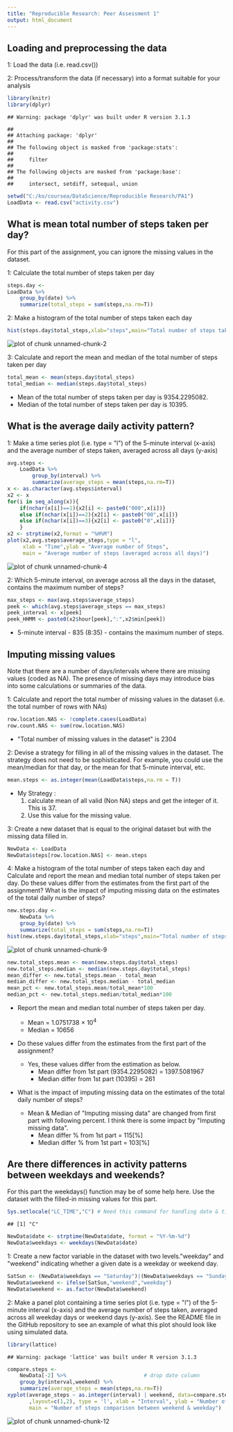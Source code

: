 ```yaml
---
title: "Reproducible Research: Peer Assessment 1"
output: html_document
---
```



## Loading and preprocessing the data

1: Load the data (i.e. read.csv())

2: Process/transform the data (if necessary) into a format suitable for your analysis

```r
library(knitr)
library(dplyr)
```

```
## Warning: package 'dplyr' was built under R version 3.1.3
```

```
## 
## Attaching package: 'dplyr'
## 
## The following object is masked from 'package:stats':
## 
##     filter
## 
## The following objects are masked from 'package:base':
## 
##     intersect, setdiff, setequal, union
```

```r
setwd("C:/ko/coursea/DataScience/Reproducible Research/PA1")
LoadData <- read.csv("activity.csv")
```
## What is mean total number of steps taken per day?

For this part of the assignment, you can ignore the missing values in the dataset.

1: Calculate the total number of steps taken per day

```r
steps.day <-
LoadData %>%
    group_by(date) %>%
    summarize(total_steps = sum(steps,na.rm=T))
```

2: Make a histogram of the total number of steps taken each day

```r
hist(steps.day$total_steps,xlab="steps",main="Total number of steps taken each day",col = "green")
```

![plot of chunk unnamed-chunk-2](figure/unnamed-chunk-2-1.png) 

3: Calculate and report the mean and median of the total number of steps taken per day

```r
total_mean <- mean(steps.day$total_steps)
total_median <- median(steps.day$total_steps)
```
- Mean of the total number of steps taken per day is 9354.2295082. 
- Median of the total number of steps taken per day is 10395.

## What is the average daily activity pattern?

1: Make a time series plot (i.e. type = "l") of the 5-minute interval (x-axis) and the average number of steps taken, averaged across all days (y-axis)


```r
avg.steps <-
    LoadData %>%
        group_by(interval) %>%
        summarize(average_steps = mean(steps,na.rm=T))
x <- as.character(avg.steps$interval)
x2 <- x
for(i in seq_along(x)){
    if(nchar(x[i])==1){x2[i] <- paste0("000",x[i])}
    else if(nchar(x[i])==2){x2[i] <- paste0("00",x[i])} 
    else if(nchar(x[i])==3){x2[i] <- paste0("0",x[i])} 
    }
x2 <- strptime(x2,format = "%H%M")  
plot(x2,avg.steps$average_steps,type = "l",
     xlab = "Time",ylab = "Average number of Steps", 
     main = "Average number of steps (averaged across all days)")
```

![plot of chunk unnamed-chunk-4](figure/unnamed-chunk-4-1.png) 

2: Which 5-minute interval, on average across all the days in the dataset, contains the maximum number of steps?

```r
max_steps <- max(avg.steps$average_steps)
peek <- which(avg.steps$average_steps == max_steps)
peek_interval <- x[peek]
peek_HHMM <- paste0(x2$hour[peek],":",x2$min[peek])
```
- 5-minute interval - 835 (8:35) - contains the maximum number of steps.

## Imputing missing values  

Note that there are a number of days/intervals where there are missing values (coded as NA). 
The presence of missing days may introduce bias into some calculations or summaries of the data.

1: Calculate and report the total number of missing values in the dataset (i.e. the total number of rows with NAs)


```r
row.location.NAS <- !complete.cases(LoadData)
row.count.NAS <- sum(row.location.NAS)
```
- "Total number of missing values in the dataset" is 2304

2: Devise a strategy for filling in all of the missing values in the dataset. The strategy does not need to be sophisticated. For example, you could use the mean/median for that day, or the mean for that 5-minute interval, etc.


```r
mean.steps <- as.integer(mean(LoadData$steps,na.rm = T))
```
- My Strategy : 
    1. calculate mean of all valid (Non NA) steps  and get the integer of it.  This is 37.
    2. Use this value for the missing value.

3: Create a new dataset that is equal to the original dataset but with the missing data filled in.

```r
NewData <- LoadData
NewData$steps[row.location.NAS] <- mean.steps
```

4: Make a histogram of the total number of steps taken each day and Calculate and report the mean and median total number of steps taken per day. Do these values differ from the estimates from the first part of the assignment? What is the impact of imputing missing data on the estimates of the total daily number of steps?

```r
new.steps.day <-
    NewData %>%
    group_by(date) %>%
    summarize(total_steps = sum(steps,na.rm=T))
hist(new.steps.day$total_steps,xlab="steps",main="Total number of steps taken each day",col="blue")
```

![plot of chunk unnamed-chunk-9](figure/unnamed-chunk-9-1.png) 

```r
new.total_steps.mean <- mean(new.steps.day$total_steps)
new.total_steps.median <- median(new.steps.day$total_steps)
mean_differ <- new.total_steps.mean - total_mean
median_differ <- new.total_steps.median - total_median
mean_pct <- new.total_steps.mean/total_mean*100 
median_pct <- new.total_steps.median/total_median*100
```

- Report the mean and median total number of steps taken per day.
    - Mean   = 1.0751738 &times; 10<sup>4</sup>
    - Median = 10656

- Do these values differ from the estimates from the first part of the assignment?
    - Yes, these values differ from the estimation as below.
        - Mean   differ from 1st part (9354.2295082) =  1397.5081967
        - Median differ from 1st part (10395) =  261  

- What is the impact of imputing missing data on the estimates of the total daily number of steps?
    - Mean & Median of "Imputing missing data" are changed from first part with following percent. 
      I think there is some impact by "Imputing missing data".
        - Mean   differ % from 1st part  =  115[%]
        - Median differ % from 1st part  =  103[%] 
        
## Are there differences in activity patterns between weekdays and weekends?        

For this part the weekdays() function may be of some help here. Use the dataset with the filled-in missing values for this part.

```r
Sys.setlocale("LC_TIME","C") # Need this command for handling date & time function at some non English operating system.
```

```
## [1] "C"
```

```r
NewData$date <- strptime(NewData$date, format = "%Y-%m-%d")
NewData$weekdays <- weekdays(NewData$date)
```
1: Create a new factor variable in the dataset with two levels."weekday" and "weekend" indicating whether a given date is a weekday or weekend day.


```r
SatSun <- (NewData$weekdays == "Saturday")|(NewData$weekdays == "Sunday")
NewData$weekend <- ifelse(SatSun,"weekend","weekday")
NewData$weekend <- as.factor(NewData$weekend)
```

2: Make a panel plot containing a time series plot (i.e. type = "l") of the 5-minute interval (x-axis) and the average number of steps taken, averaged across all weekday days or weekend days (y-axis). See the README file in the GitHub repository to see an example of what this plot should look like using simulated data.


```r
library(lattice)
```

```
## Warning: package 'lattice' was built under R version 3.1.3
```

```r
compare.steps <- 
    NewData[-2] %>%                         # drop date column
    group_by(interval,weekend) %>%
    summarize(average_steps = mean(steps,na.rm=T))
xyplot(average_steps ~ as.integer(interval) | weekend, data=compare.steps
       ,layout=c(1,2), type = 'l', xlab = "Interval", ylab = "Number of steps",
       main = "Number of steps comparison between weekend & weekday")
```

![plot of chunk unnamed-chunk-12](figure/unnamed-chunk-12-1.png) 
